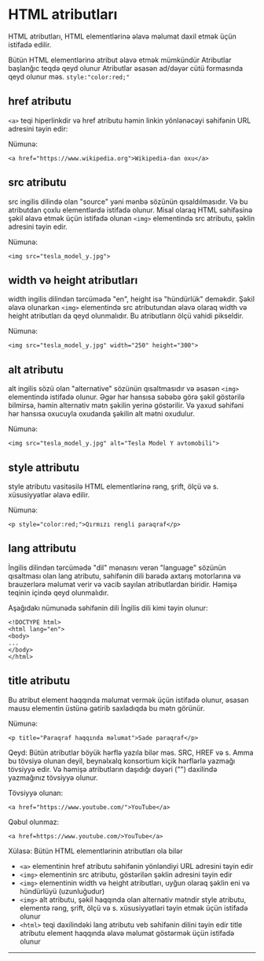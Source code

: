 
# HTML atributları
HTML atributları, HTML elementlərinə əlavə məlumat daxil etmək üçün istifadə edilir. 

Bütün HTML elementlərinə atribut əlavə etmək mümkündür
Atributlar başlanğıc teqdə qeyd olunur
Atributlar əsasən ad/dəyər cütü formasında qeyd olunur məs. `style:"color:red;"`

## href atributu
`<a>` teqi hiperlinkdir və href atributu həmin linkin yönlənəcəyi səhifənin URL adresini təyin edir:

Nümunə:

`<a href="https://www.wikipedia.org">Wikipedia-dan oxu</a>`

## src atributu
src ingilis dilində olan "source" yəni mənbə sözünün qısaldılmasıdır. Və bu atributdan çoxlu elementlərdə istifadə olunur. Misal olaraq HTML səhifəsinə şəkil əlavə etmək üçün istifadə olunan `<img>` elementində src atributu, şəklin adresini təyin edir. 

Nümunə: 

`<img src="tesla_model_y.jpg">`

## width və height atributları
width ingilis dilindən tərcümədə "en", height isə "hündürlük" deməkdir. Şəkil əlavə olunarkən `<img>` elementində src atributundan əlavə olaraq width və height atributları da qeyd olunmalıdır. Bu atributların ölçü vahidi pikseldir. 

Nümunə:

`<img src="tesla_model_y.jpg" width="250" height="300">`

## alt atributu
alt ingilis sözü olan "alternative" sözünün qısaltmasıdır və əsasən `<img>` elementində istifadə olunur. Əgər hər hansısa səbəbə görə şəkil göstərilə bilmirsə, həmin alternativ mətn şəkilin yerinə göstərilir. Və yaxud səhifəni hər hansısa oxucuyla oxudanda şəkilin alt mətni oxudulur. 

Nümunə:

`<img src="tesla_model_y.jpg" alt="Tesla Model Y avtomobili">`

## style attributu
style atributu vasitəsilə HTML elementlərinə rəng, şrift, ölçü və s. xüsusiyyətlər əlavə edilir. 

Nümunə:

`<p style="color:red;">Qırmızı rengli paraqraf</p>`

## lang attributu
İngilis dilindən tərcümədə "dil" mənasını verən "language" sözünün qısaltması olan lang atributu, səhifənin dili barədə axtarış motorlarına və brauzerlərə məlumat verir və vacib sayılan atributlardan biridir. Həmişə <html> teqinin içində qeyd olunmalıdır. 

Aşağıdakı nümunədə səhifənin dili İngilis dili kimi təyin olunur:

```
<!DOCTYPE html>
<html lang="en">
<body>
...
</body>
</html>
```

## title atributu
Bu atribut element haqqında məlumat vermək üçün istifadə olunur, əsasən mausu elementin üstünə gətirib saxladıqda bu mətn görünür. 

Nümunə:

`<p title="Paraqraf haqqında məlumat">Sade paraqraf</p>`

Qeyd: Bütün atributlar böyük hərflə yazıla bilər məs. SRC, HREF və s. Amma bu tövsiyə olunan deyil, beynəlxalq konsortium kiçik hərflərlə yazmağı tövsiyyə edir. Və həmişə atributların daşıdığı dəyəri ("") daxilində yazmağınız tövsiyyə olunur. 


Tövsiyyə olunan: 

`<a href="https://www.youtube.com/">YouTube</a>`

Qəbul olunmaz:

`<a href=https://www.youtube.com/>YouTube</a>`


Xülasə:
Bütün HTML elementlərinin atributları ola bilər

 - `<a>` elementinin href atributu səhifənin yönləndiyi URL adresini təyin edir
 - `<img>` elementinin src atributu, göstərilən şəklin adresini təyin edir 
 - `<img>` elementinin width və height atributları, uyğun olaraq şəklin eni və hündürlüyü (uzunluğudur) 
 - `<img>` alt atributu, şəkil haqqında olan alternativ mətndir
style atributu, elementə rəng, şrift, ölçü və s. xüsusiyyətləri təyin etmək üçün istifadə olunur
- `<html>` teqi daxilindəki lang atributu veb səhifənin dilini təyin edir 
title atributu element haqqında əlavə məlumat göstərmək üçün istifadə olunur

***
